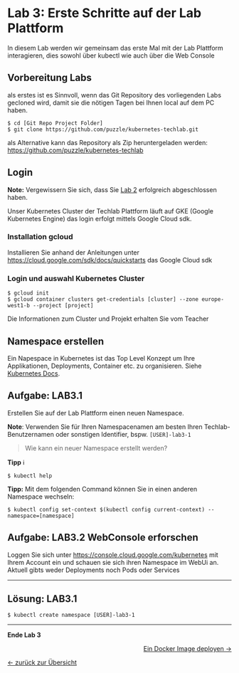 # Lab 3: Erste Schritte auf der Lab Plattform

In diesem Lab werden wir gemeinsam das erste Mal mit der Lab Plattform interagieren, dies sowohl über kubectl wie auch über die Web Console

## Vorbereitung Labs

als erstes ist es Sinnvoll, wenn das Git Repository des vorliegenden Labs gecloned wird, damit sie die nötigen Tagen bei Ihnen local auf dem PC haben.

```
$ cd [Git Repo Project Folder]
$ git clone https://github.com/puzzle/kubernetes-techlab.git
```

als Alternative kann das Repository als Zip heruntergeladen werden: https://github.com/puzzle/kubernetes-techlab

## Login

**Note:** Vergewissern Sie sich, dass Sie [Lab 2](02_cli.md) erfolgreich abgeschlossen haben.

Unser Kubernetes Cluster der Techlab Plattform läuft auf GKE (Google Kubernetes Engine) das login erfolgt mittels Google Cloud sdk.

### Installation gcloud 

Installieren Sie anhand der Anleitungen unter https://cloud.google.com/sdk/docs/quickstarts das Google Cloud sdk

### Login und auswahl Kubernetes Cluster

```
$ gcloud init
$ gcloud container clusters get-credentials [cluster] --zone europe-west1-b --project [project]
```
Die Informationen zum Cluster und Projekt erhalten Sie vom Teacher


## Namespace erstellen

Ein Napespace in Kubernetes ist das Top Level Konzept um Ihre Applikationen, Deployments, Container etc. zu organisieren. Siehe [Kubernetes Docs](https://kubernetes.io/docs/concepts/overview/working-with-objects/namespaces/).


## Aufgabe: LAB3.1

Erstellen Sie auf der Lab Plattform einen neuen Namespace.

**Note**: Verwenden Sie für Ihren Namespacenamen am besten Ihren Techlab-Benutzernamen oder sonstigen Identifier, bspw. `[USER]-lab3-1`

> Wie kann ein neuer Namespace erstellt werden?

**Tipp** :information_source:
```
$ kubectl help
```

**Tipp:** Mit dem folgenden Command können Sie in einen anderen Namespace wechseln:
```
$ kubectl config set-context $(kubectl config current-context) --namespace=[namespace]
```

## Aufgabe: LAB3.2 WebConsole erforschen

Loggen Sie sich unter https://console.cloud.google.com/kubernetes mit Ihrem Account ein und schauen sie sich ihren Namespace im WebUi an.
Aktuell gibts weder Deployments noch Pods oder Services


---

## Lösung: LAB3.1

```
$ kubectl create namespace [USER]-lab3-1
```
---

**Ende Lab 3**

<p width="100px" align="right"><a href="04_deploy_dockerimage.md">Ein Docker Image deployen →</a></p>

[← zurück zur Übersicht](../README.md)
